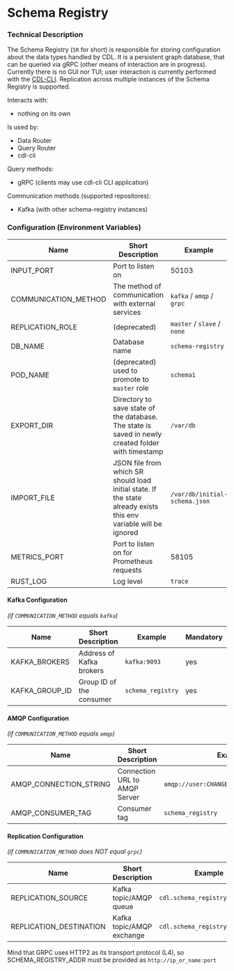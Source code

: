 # Schema Registry

### Technical Description

The Schema Registry (`SR` for short) is responsible for storing configuration about the data types handled by CDL. It is a persistent graph database, that can be queried via gRPC (other means of interaction are in progress). Currently there is no GUI nor TUI; user interaction is currently performed with the [CDL-CLI][CDL-CLI]. Replication across multiple instances of the Schema Registry is supported.

Interacts with:
- nothing on its own

Is used by:
- Data Router
- Query Router
- cdl-cli

Query methods:
- gRPC (clients may use cdl-cli CLI application)

Communication methods (supported repositores):
- Kafka (with other schema-registry instances)

### Configuration (Environment Variables)

| Name                 | Short Description                                                                                                | Example                       | Mandatory | Default |
|----------------------|------------------------------------------------------------------------------------------------------------------|-------------------------------|-----------|---------|
| INPUT_PORT           | Port to listen on                                                                                                | 50103                         | yes       |         |
| COMMUNICATION_METHOD | The method of communication with external services                                                               | `kafka` / `amqp` / `grpc`     | yes       |         |
| REPLICATION_ROLE     | (deprecated)                                                                                                     | `master` / `slave` / `none`   | yes       |         |
| DB_NAME              | Database name                                                                                                    | `schema-registry`             | yes       |         |
| POD_NAME             | (deprecated) used to promote to `master` role                                                                    | `schema1`                     | no        |         |
| EXPORT_DIR           | Directory to save state of the database. The state is saved in newly created folder with timestamp               | `/var/db`                     | no        |         |
| IMPORT_FILE          | JSON file from which SR should load initial state. If the state already exists this env variable will be ignored | `/var/db/initial-schema.json` | no        |         |
| METRICS_PORT         | Port to listen on for Prometheus requests                                                                        | 58105                         | no        | 58105   |
| RUST_LOG             | Log level                                                                                                        | `trace`                       | no        |         |

#### Kafka Configuration 
*(if `COMMUNICATION_METHOD` equals `kafka`)*

| Name           | Short Description        | Example           | Mandatory | Default |
|----------------|--------------------------|-------------------|-----------|---------|
| KAFKA_BROKERS  | Address of Kafka brokers | `kafka:9093`      | yes       |         |
| KAFKA_GROUP_ID | Group ID of the consumer | `schema_registry` | yes       |         |

#### AMQP Configuration 
*(if `COMMUNICATION_METHOD` equals `amqp`)*

| Name                   | Short Description             | Example                                  | Mandatory | Default |
|------------------------|-------------------------------|------------------------------------------|-----------|---------|
| AMQP_CONNECTION_STRING | Connection URL to AMQP Server | `amqp://user:CHANGEME@rabbitmq:5672/%2f` | yes       |         |
| AMQP_CONSUMER_TAG      | Consumer tag                  | `schema_registry`                        | yes       |         |

#### Replication Configuration 
*(if `COMMUNICATION_METHOD` does NOT equal `grpc`)*

| Name                    | Short Description         | Example                        | Mandatory | Default |
|-------------------------|---------------------------|--------------------------------|-----------|---------|
| REPLICATION_SOURCE      | Kafka topic/AMQP queue    | `cdl.schema_registry.internal` | yes       |         |
| REPLICATION_DESTINATION | Kafka topic/AMQP exchange | `cdl.schema_registry.internal` | yes       |         |

Mind that GRPC uses HTTP2 as its transport protocol (L4), so SCHEMA_REGISTRY_ADDR must be provided as `http://ip_or_name:port`


[CDL-CLI]: cli.md
